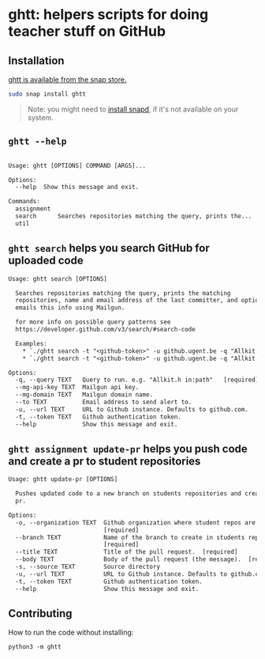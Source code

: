 # ghtt: helpers scripts for doing teacher stuff on GitHub

## Installation

[ghtt is available from the snap store.](https://snapcraft.io/ghtt)

```bash
sudo snap install ghtt
```

> Note: you might need to [install snapd](https://snapcraft.io/docs/installing-snapd), if it's not available on your system.

## `ghtt --help`

```txt

Usage: ghtt [OPTIONS] COMMAND [ARGS]...

Options:
  --help  Show this message and exit.

Commands:
  assignment
  search      Searches repositories matching the query, prints the...
  util
```


## `ghtt search` helps you search GitHub for uploaded code

```txt
Usage: ghtt search [OPTIONS]

  Searches repositories matching the query, prints the matching
  repositories, name and email address of the last committer, and optionally
  emails this info using Mailgun.

  for more info on possible query patterns see
  https://developer.github.com/v3/search/#search-code

  Examples:
    * `./ghtt search -t "<github-token>" -u github.ugent.be -q "Allkit.h in:path"`
    * `./ghtt search -t "<github-token>" -u github.ugent.be -q "Allkit.h in:path" --mg-api-key <mailgun-api-key> --mg-domain <mailgun-url> --to <email-address>`

Options:
  -q, --query TEXT   Query to run. e.g. "Allkit.h in:path"   [required]
  --mg-api-key TEXT  Mailgun api key.
  --mg-domain TEXT   Mailgun domain name.
  --to TEXT          Email address to send alert to.
  -u, --url TEXT     URL to Github instance. Defaults to github.com.
  -t, --token TEXT   Github authentication token.
  --help             Show this message and exit.
```

## `ghtt assignment update-pr` helps you push code and create a pr to student repositories

```txt
Usage: ghtt update-pr [OPTIONS]

  Pushes updated code to a new branch on students repositories and creates a
  pr.

Options:
  -o, --organization TEXT  Github organization where student repos are located
                           [required]
  --branch TEXT            Name of the branch to create in students repos
                           [required]
  --title TEXT             Title of the pull request.  [required]
  --body TEXT              Body of the pull request (the message).  [required]
  -s, --source TEXT        Source directory
  -u, --url TEXT           URL to Github instance. Defaults to github.com.
  -t, --token TEXT         Github authentication token.
  --help                   Show this message and exit.
```

## Contributing

How to run the code without installing:

```shell
python3 -m ghtt
```
